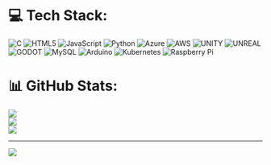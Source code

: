 
# 💻 Tech Stack:
![C](https://img.shields.io/badge/c-%2300599C.svg?style=for-the-badge&logo=c&logoColor=white) ![HTML5](https://img.shields.io/badge/html5-%23E34F26.svg?style=for-the-badge&logo=html5&logoColor=white) ![JavaScript](https://img.shields.io/badge/javascript-%23323330.svg?style=for-the-badge&logo=javascript&logoColor=%23F7DF1E) ![Python](https://img.shields.io/badge/python-3670A0?style=for-the-badge&logo=python&logoColor=ffdd54) ![Azure](https://img.shields.io/badge/azure-%230072C6.svg?style=for-the-badge&logo=azure-devops&logoColor=white) ![AWS](https://img.shields.io/badge/AWS-%23FF9900.svg?style=for-the-badge&logo=amazon-aws&logoColor=white) ![UNITY](https://img.shields.io/badge/Unity-%2320232a.svg?style=for-the-badge&logo=unity&logoColor=white) ![UNREAL](https://img.shields.io/badge/unreal-%2320232a.svg?style=for-the-badge&logo=unreal-engine&logoColor=white) ![GODOT](https://img.shields.io/badge/godot-3582bb.svg?style=for-the-badge&logo=godot-engine&logoColor=white) ![MySQL](https://img.shields.io/badge/mysql-%2300f.svg?style=for-the-badge&logo=mysql&logoColor=white) ![Arduino](https://img.shields.io/badge/-Arduino-00979D?style=for-the-badge&logo=Arduino&logoColor=white) ![Kubernetes](https://img.shields.io/badge/kubernetes-%23326ce5.svg?style=for-the-badge&logo=kubernetes&logoColor=white) ![Raspberry Pi](https://img.shields.io/badge/-RaspberryPi-C51A4A?style=for-the-badge&logo=Raspberry-Pi)
# 📊 GitHub Stats:
![](https://github-readme-stats.vercel.app/api?username=panosmaurikos&theme=dark&hide_border=false&include_all_commits=false&count_private=false)<br/>
![](https://github-readme-streak-stats.herokuapp.com/?user=panosmaurikos&theme=dark&hide_border=false)<br/>
![](https://github-readme-stats.vercel.app/api/top-langs/?username=panosmaurikos&theme=dark&hide_border=false&include_all_commits=false&count_private=false&layout=compact)



---
[![](https://visitcount.itsvg.in/api?id=panosmaurikos&icon=0&color=0)](https://visitcount.itsvg.in)

<!-- Proudly created with GPRM ( https://gprm.itsvg.in ) -->
